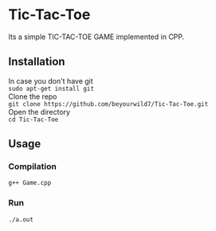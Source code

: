 # Tic-Tac-Toe
Its a simple TIC-TAC-TOE GAME implemented in CPP.

## Installation
In case you don't have git<br/>
`sudo apt-get install git`<br/>
Clone the repo<br/>
`git clone https://github.com/beyourwild7/Tic-Tac-Toe.git`<br/>
Open the directory<br/>
`cd Tic-Tac-Toe`<br/>

## Usage
### Compilation
`
g++ Game.cpp
`
### Run
`
./a.out
`

